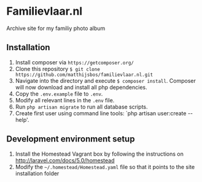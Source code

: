 # Familievlaar.nl
Archive site for my familiy photo album


## Installation
1. Install composer via `https://getcomposer.org/`
2. Clone this repository `$ git clone https://github.com/matthijsbos/familievlaar.nl.git`
3. Navigate into the directory and execute `$ composer install`. Composer will
   now download and install all php dependencies.
4. Copy the `.env.example` file to `.env`.
5. Modify all relevant lines in the `.env` file.
6. Run `php artisan migrate` to run all database scripts.
7. Create first user using command line tools: `php artisan user:create --help'.


## Development environment setup
1. Install the Homestead Vagrant box by following the instructions on http://laravel.com/docs/5.0/homestead
2. Modify the `~/.homestead/Homestead.yaml` file so that it points to the 
   site installation folder


